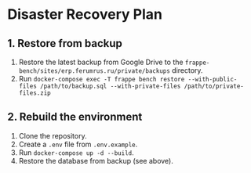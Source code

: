 # Disaster Recovery Plan

## 1. Restore from backup

1.  Restore the latest backup from Google Drive to the `frappe-bench/sites/erp.ferumrus.ru/private/backups` directory.
2.  Run `docker-compose exec -T frappe bench restore --with-public-files /path/to/backup.sql --with-private-files /path/to/private-files.zip`

## 2. Rebuild the environment

1.  Clone the repository.
2.  Create a `.env` file from `.env.example`.
3.  Run `docker-compose up -d --build`.
4.  Restore the database from backup (see above).
